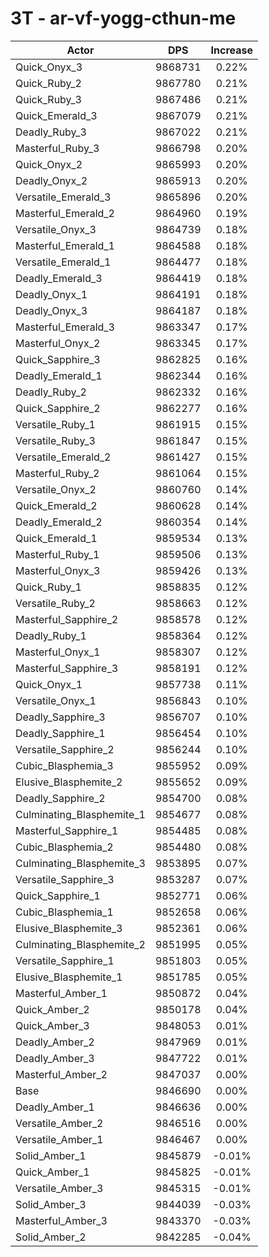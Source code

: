 # 3T - ar-vf-yogg-cthun-me
| Actor | DPS | Increase |
|---|:---:|:---:|
|Quick_Onyx_3|9868731|0.22%|
|Quick_Ruby_2|9867780|0.21%|
|Quick_Ruby_3|9867486|0.21%|
|Quick_Emerald_3|9867079|0.21%|
|Deadly_Ruby_3|9867022|0.21%|
|Masterful_Ruby_3|9866798|0.20%|
|Quick_Onyx_2|9865993|0.20%|
|Deadly_Onyx_2|9865913|0.20%|
|Versatile_Emerald_3|9865896|0.20%|
|Masterful_Emerald_2|9864960|0.19%|
|Versatile_Onyx_3|9864739|0.18%|
|Masterful_Emerald_1|9864588|0.18%|
|Versatile_Emerald_1|9864477|0.18%|
|Deadly_Emerald_3|9864419|0.18%|
|Deadly_Onyx_1|9864191|0.18%|
|Deadly_Onyx_3|9864187|0.18%|
|Masterful_Emerald_3|9863347|0.17%|
|Masterful_Onyx_2|9863345|0.17%|
|Quick_Sapphire_3|9862825|0.16%|
|Deadly_Emerald_1|9862344|0.16%|
|Deadly_Ruby_2|9862332|0.16%|
|Quick_Sapphire_2|9862277|0.16%|
|Versatile_Ruby_1|9861915|0.15%|
|Versatile_Ruby_3|9861847|0.15%|
|Versatile_Emerald_2|9861427|0.15%|
|Masterful_Ruby_2|9861064|0.15%|
|Versatile_Onyx_2|9860760|0.14%|
|Quick_Emerald_2|9860628|0.14%|
|Deadly_Emerald_2|9860354|0.14%|
|Quick_Emerald_1|9859534|0.13%|
|Masterful_Ruby_1|9859506|0.13%|
|Masterful_Onyx_3|9859426|0.13%|
|Quick_Ruby_1|9858835|0.12%|
|Versatile_Ruby_2|9858663|0.12%|
|Masterful_Sapphire_2|9858578|0.12%|
|Deadly_Ruby_1|9858364|0.12%|
|Masterful_Onyx_1|9858307|0.12%|
|Masterful_Sapphire_3|9858191|0.12%|
|Quick_Onyx_1|9857738|0.11%|
|Versatile_Onyx_1|9856843|0.10%|
|Deadly_Sapphire_3|9856707|0.10%|
|Deadly_Sapphire_1|9856454|0.10%|
|Versatile_Sapphire_2|9856244|0.10%|
|Cubic_Blasphemia_3|9855952|0.09%|
|Elusive_Blasphemite_2|9855652|0.09%|
|Deadly_Sapphire_2|9854700|0.08%|
|Culminating_Blasphemite_1|9854677|0.08%|
|Masterful_Sapphire_1|9854485|0.08%|
|Cubic_Blasphemia_2|9854480|0.08%|
|Culminating_Blasphemite_3|9853895|0.07%|
|Versatile_Sapphire_3|9853287|0.07%|
|Quick_Sapphire_1|9852771|0.06%|
|Cubic_Blasphemia_1|9852658|0.06%|
|Elusive_Blasphemite_3|9852361|0.06%|
|Culminating_Blasphemite_2|9851995|0.05%|
|Versatile_Sapphire_1|9851803|0.05%|
|Elusive_Blasphemite_1|9851785|0.05%|
|Masterful_Amber_1|9850872|0.04%|
|Quick_Amber_2|9850178|0.04%|
|Quick_Amber_3|9848053|0.01%|
|Deadly_Amber_2|9847969|0.01%|
|Deadly_Amber_3|9847722|0.01%|
|Masterful_Amber_2|9847037|0.00%|
|Base|9846690|0.00%|
|Deadly_Amber_1|9846636|0.00%|
|Versatile_Amber_2|9846516|0.00%|
|Versatile_Amber_1|9846467|0.00%|
|Solid_Amber_1|9845879|-0.01%|
|Quick_Amber_1|9845825|-0.01%|
|Versatile_Amber_3|9845315|-0.01%|
|Solid_Amber_3|9844039|-0.03%|
|Masterful_Amber_3|9843370|-0.03%|
|Solid_Amber_2|9842285|-0.04%|
